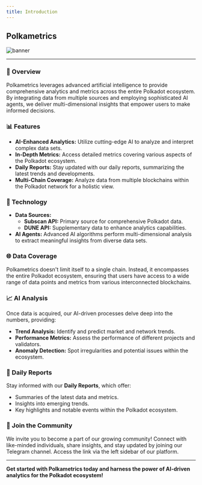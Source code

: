 ```yaml
---
title: Introduction
---
```


## **Polkametrics**
![banner](/banner.png)

---

### 🚀 Overview
Polkametrics leverages advanced artificial intelligence to provide comprehensive analytics and metrics across the entire Polkadot ecosystem. By integrating data from multiple sources and employing sophisticated AI agents, we deliver multi-dimensional insights that empower users to make informed decisions.

### 📊 Features
- **AI-Enhanced Analytics:** Utilize cutting-edge AI to analyze and interpret complex data sets.
- **In-Depth Metrics:** Access detailed metrics covering various aspects of the Polkadot ecosystem.
- **Daily Reports:** Stay updated with our daily reports, summarizing the latest trends and developments.
- **Multi-Chain Coverage:** Analyze data from multiple blockchains within the Polkadot network for a holistic view.

### 🔧 Technology
- **Data Sources:**
  - **Subscan API:** Primary source for comprehensive Polkadot data.
  - **DUNE API:** Supplementary data to enhance analytics capabilities.
- **AI Agents:** Advanced AI algorithms perform multi-dimensional analysis to extract meaningful insights from diverse data sets.

### 🌐 Data Coverage
Polkametrics doesn't limit itself to a single chain. Instead, it encompasses the entire Polkadot ecosystem, ensuring that users have access to a wide range of data points and metrics from various interconnected blockchains.

### 📈 AI Analysis
Once data is acquired, our AI-driven processes delve deep into the numbers, providing:
- **Trend Analysis:** Identify and predict market and network trends.
- **Performance Metrics:** Assess the performance of different projects and validators.
- **Anomaly Detection:** Spot irregularities and potential issues within the ecosystem.

### 📅 Daily Reports
Stay informed with our **Daily Reports**, which offer:
- Summaries of the latest data and metrics.
- Insights into emerging trends.
- Key highlights and notable events within the Polkadot ecosystem.

### 🤝 Join the Community
We invite you to become a part of our growing community! Connect with like-minded individuals, share insights, and stay updated by joining our Telegram channel. Access the link via the left sidebar of our platform.

---

**Get started with Polkametrics today and harness the power of AI-driven analytics for the Polkadot ecosystem!**
